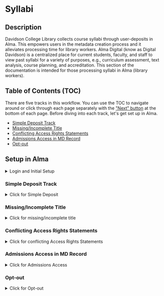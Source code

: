 # Syllabi

## Description

Davidson College Library collects course syllabi through user-deposits in Alma. This empowers users in the metadata creation process and it alleviates processing time for library workers. Alma Digital (know as Digital Davidson) is a centralized place for current students, faculty, and staff to view past syllabi for a variety of purposes, e.g., curriculum assessment, text analysis, course planning, and accreditation. This section of the documentation is intended for those processing syllabi in Alma (library workers). 

## Table of Contents (TOC)

There are five tracks in this workflow. You can use the TOC to navigate around or click through each page separately with the ["Next" button](https://davidson-college-library.gitbook.io/systems-documentation/alma-digital/syllabi/simple-deposits) at the bottom of each page. Before diving into each track, let's get set up in Alma.

- [Simple Deposit Track](#simple-deposit-track)
- [Missing/Incomplete Title](#missingincomplete-title)
- [Conflicting Access Rights Statements](#conflicting-access-rights-statements)
- [Admissions Access in MD Record](#admissions-access-in-md-record)
- [Opt-out](#opt-out)

## Setup in Alma

<details>

<summary>Login and Initial Setup</summary>

**Click on Deposits under Tasks**

<img src="https://images.tango.us/public/screenshot_04d208a6-5734-4efc-ac98-4f13af21d40a?crop=focalpoint&#x26;fit=crop&#x26;fp-x=0.2264&#x26;fp-y=0.5722&#x26;fp-z=2.0168&#x26;w=1200&#x26;mark-w=0.2&#x26;mark-pad=0&#x26;mark64=aHR0cHM6Ly9pbWFnZXMudGFuZ28udXMvc3RhdGljL21hZGUtd2l0aC10YW5nby13YXRlcm1hcmsucG5n&#x26;ar=2880%3A1358" alt="Step 2 screenshot" data-size="original">

**Click on Unassigned**

<img src="https://images.tango.us/public/screenshot_a16dfbf4-85cc-4e48-978e-b4b5b5df1869?crop=focalpoint&#x26;fit=crop&#x26;fp-x=0.1538&#x26;fp-y=0.6686&#x26;fp-z=2.8515&#x26;w=1200&#x26;mark-w=0.2&#x26;mark-pad=0&#x26;mark64=aHR0cHM6Ly9pbWFnZXMudGFuZ28udXMvc3RhdGljL21hZGUtd2l0aC10YW5nby13YXRlcm1hcmsucG5n&#x26;ar=2880%3A1358" alt="Step 3 screenshot" data-size="original">

**Click on the first Title link, e.g., SOC 347: Transnationalism**

<img src="https://images.tango.us/public/screenshot_379efd48-91e3-472b-96d6-400b05c3cae4?crop=focalpoint&#x26;fit=crop&#x26;fp-x=0.4514&#x26;fp-y=0.4238&#x26;fp-z=2.6667&#x26;w=1200&#x26;mark-w=0.2&#x26;mark-pad=0&#x26;mark64=aHR0cHM6Ly9pbWFnZXMudGFuZ28udXMvc3RhdGljL21hZGUtd2l0aC10YW5nby13YXRlcm1hcmsucG5n&#x26;ar=2880%3A1358" alt="Step 4 screenshot" data-size="original">

**Verify the Title follows the following pattern ABC 101: Course Title**

<img src="https://images.tango.us/public/screenshot_fc69e4fa-43a9-4eb9-bf10-2fe96bb0a8bd?crop=focalpoint&#x26;fit=crop&#x26;fp-x=0.2016&#x26;fp-y=0.1996&#x26;fp-z=2.2985&#x26;w=1200&#x26;mark-w=0.2&#x26;mark-pad=0&#x26;mark64=aHR0cHM6Ly9pbWFnZXMudGFuZ28udXMvc3RhdGljL21hZGUtd2l0aC10YW5nby13YXRlcm1hcmsucG5n&#x26;ar=2880%3A1358" alt="Step 5 screenshot" data-size="original">

</details>

### Simple Deposit Track

<details>

<summary>Click for Simple Deposit</summary>

If it's complete (ABC: Course Title), continue below. This is an example of a deposit that has nothing to edit or add. It simply needs approval.

If it has an access statement for Admission, conflicting access statements, or opt-out, continue below.

**Click on the Record tab**

<img src="https://images.tango.us/public/screenshot_d34a655a-3f19-4c45-b89c-850432962c9e?crop=focalpoint&#x26;fit=crop&#x26;fp-x=0.1201&#x26;fp-y=0.3888&#x26;fp-z=2.7748&#x26;w=1200&#x26;mark-w=0.2&#x26;mark-pad=0&#x26;mark64=aHR0cHM6Ly9pbWFnZXMudGFuZ28udXMvc3RhdGljL21hZGUtd2l0aC10YW5nby13YXRlcm1hcmsucG5n&#x26;ar=2880%3A1358" alt="Step 7 screenshot" data-size="original">

**Check Access Rights Statement(s)**

This is an example of a basic/simple approval process as the instructor hasn't opted out nor given extra access to Admissions and the title is complete. ![Step 8 screenshot](https://images.tango.us/public/edited\_image\_d51d53db-91ac-427d-b301-8292b3c1bc53?crop=focalpoint\&fit=crop\&fp-x=0.5059\&fp-y=0.5350\&fp-z=1.0967\&w=1200\&mark-w=0.2\&mark-pad=0\&mark64=aHR0cHM6Ly9pbWFnZXMudGFuZ28udXMvc3RhdGljL21hZGUtd2l0aC10YW5nby13YXRlcm1hcmsucG5n\&ar=2880%3A1358)

**Click on Approve**

Confirm the approval and move on to the next deposit. ![Step 9 screenshot](https://images.tango.us/public/screenshot\_fec85f87-4831-4102-932f-6a35df3ef3d2?crop=focalpoint\&fit=crop\&fp-x=0.9030\&fp-y=0.1178\&fp-z=2.8565\&w=1200\&mark-w=0.2\&mark-pad=0\&mark64=aHR0cHM6Ly9pbWFnZXMudGFuZ28udXMvc3RhdGljL21hZGUtd2l0aC10YW5nby13YXRlcm1hcmsucG5n\&ar=2880%3A1358)

</details>

### Missing/Incomplete Title

<details>

<summary>Click for missing/incomplete title</summary>

If the title is incomplete in the MD Record, e.g., ABC 123 \[missing course title], Click on Edit Representation ![Step 10 screenshot](https://images.tango.us/public/screenshot\_76a11656-be7a-4701-96cb-d0764526ee88.png?crop=focalpoint\&fit=crop\&fp-x=0.2630\&fp-y=0.7740\&fp-z=2.4978\&w=1200\&mark-w=0.2\&mark-pad=0\&mark64=aHR0cHM6Ly9pbWFnZXMudGFuZ28udXMvc3RhdGljL21hZGUtd2l0aC10YW5nby13YXRlcm1hcmsucG5n\&ar=2880%3A1358)

**Click on Alma Viewer**

<img src="https://images.tango.us/public/screenshot_f085294a-1f34-49b6-96f7-8e56c57eb9e7.png?crop=focalpoint&#x26;fit=crop&#x26;fp-x=0.3081&#x26;fp-y=0.6771&#x26;fp-z=2.0088&#x26;w=1200&#x26;mark-w=0.2&#x26;mark-pad=0&#x26;mark64=aHR0cHM6Ly9pbWFnZXMudGFuZ28udXMvc3RhdGljL21hZGUtd2l0aC10YW5nby13YXRlcm1hcmsucG5n&#x26;ar=2880%3A1358" alt="Step 11 screenshot" data-size="original">

**Click on CLOSE & VIEW**

<img src="https://images.tango.us/public/screenshot_a9bc6a80-a5f7-4083-8ee2-47b8193d7804.png?crop=focalpoint&#x26;fit=crop&#x26;fp-x=0.3083&#x26;fp-y=0.6134&#x26;fp-z=2.6667&#x26;w=1200&#x26;mark-w=0.2&#x26;mark-pad=0&#x26;mark64=aHR0cHM6Ly9pbWFnZXMudGFuZ28udXMvc3RhdGljL21hZGUtd2l0aC10YW5nby13YXRlcm1hcmsucG5n&#x26;ar=2880%3A1358" alt="Step 12 screenshot" data-size="original">

**Copy Complete Course Info**

Highlight and copy the title text (or whatever's missing from Course Code: Course Title) ![Step 13 screenshot](https://images.tango.us/public/screenshot\_82e16a8f-4869-4982-8591-4e342e7f5a25.png?crop=focalpoint\&fit=crop\&fp-x=0.4090\&fp-y=0.4735\&fp-z=2.3077\&w=1200\&mark-w=0.2\&mark-pad=0\&mark64=aHR0cHM6Ly9pbWFnZXMudGFuZ28udXMvc3RhdGljL21hZGUtd2l0aC10YW5nby13YXRlcm1hcmsucG5n\&ar=2880%3A1358)

**Click on Cancel**

<img src="https://images.tango.us/public/screenshot_1568c1a8-b880-4199-a243-e99185d0425d.png?crop=focalpoint&#x26;fit=crop&#x26;fp-x=0.9196&#x26;fp-y=0.1175&#x26;fp-z=2.8626&#x26;w=1200&#x26;mark-w=0.2&#x26;mark-pad=0&#x26;mark64=aHR0cHM6Ly9pbWFnZXMudGFuZ28udXMvc3RhdGljL21hZGUtd2l0aC10YW5nby13YXRlcm1hcmsucG5n&#x26;ar=2880%3A1358" alt="Step 14 screenshot" data-size="original">

**Click on Record**

<img src="https://images.tango.us/public/screenshot_97e27174-bfa9-4526-8e06-f5c469e85afb.png?crop=focalpoint&#x26;fit=crop&#x26;fp-x=0.1201&#x26;fp-y=0.3851&#x26;fp-z=2.7523&#x26;w=1200&#x26;mark-w=0.2&#x26;mark-pad=0&#x26;mark64=aHR0cHM6Ly9pbWFnZXMudGFuZ28udXMvc3RhdGljL21hZGUtd2l0aC10YW5nby13YXRlcm1hcmsucG5n&#x26;ar=2880%3A1358" alt="Step 15 screenshot" data-size="original">

**Click on Edit Record**

<img src="https://images.tango.us/public/screenshot_99680b2f-6209-4663-857b-5aeb20fd87f0.png?crop=focalpoint&#x26;fit=crop&#x26;fp-x=0.9021&#x26;fp-y=0.6211&#x26;fp-z=2.8626&#x26;w=1200&#x26;mark-w=0.2&#x26;mark-pad=0&#x26;mark64=aHR0cHM6Ly9pbWFnZXMudGFuZ28udXMvc3RhdGljL21hZGUtd2l0aC10YW5nby13YXRlcm1hcmsucG5n&#x26;ar=2880%3A1358" alt="Step 16 screenshot" data-size="original">

**Fix/Paste Complete Course Info**

<img src="https://images.tango.us/public/screenshot_b4ca5848-382a-4a25-b1e1-2c553cd6d254.png?crop=focalpoint&#x26;fit=crop&#x26;fp-x=0.3052&#x26;fp-y=0.0199&#x26;fp-z=1.4049&#x26;w=1200&#x26;mark-w=0.2&#x26;mark-pad=0&#x26;mark64=aHR0cHM6Ly9pbWFnZXMudGFuZ28udXMvc3RhdGljL21hZGUtd2l0aC10YW5nby13YXRlcm1hcmsucG5n&#x26;ar=2880%3A1358" alt="Step 17 screenshot" data-size="original">

**Click on the down-triangle next to Save**

<img src="https://images.tango.us/public/screenshot_5f9489e5-e3ae-40ff-acb1-09e181d7b6ee.png?crop=focalpoint&#x26;fit=crop&#x26;fp-x=0.2799&#x26;fp-y=0.0449&#x26;fp-z=3.0218&#x26;w=1200&#x26;mark-w=0.2&#x26;mark-pad=0&#x26;mark64=aHR0cHM6Ly9pbWFnZXMudGFuZ28udXMvc3RhdGljL21hZGUtd2l0aC10YW5nby13YXRlcm1hcmsucG5n&#x26;ar=2880%3A1358" alt="Step 18 screenshot" data-size="original">

**Click on Save and Release Record**

This will move the deposit to "Assigned to Me" under the Deposit Tasks. I tend to work through a couple dozen before approving multiple at a time (below). ![Step 19 screenshot](https://images.tango.us/public/screenshot\_97bb790a-e08a-4442-872d-09fb7e54b8bf.png?crop=focalpoint\&fit=crop\&fp-x=0.3498\&fp-y=0.1532\&fp-z=2.4935\&w=1200\&mark-w=0.2\&mark-pad=0\&mark64=aHR0cHM6Ly9pbWFnZXMudGFuZ28udXMvc3RhdGljL21hZGUtd2l0aC10YW5nby13YXRlcm1hcmsucG5n\&ar=2880%3A1358)

**Select the items you want to bulk approve**

These are typically the items that you have to edit the title in the MD record. Unfortunately, the title doesn't update in the title column, but if you check the Record tab, the complete course info that you copied is there. ![Step 20 screenshot](https://images.tango.us/public/screenshot\_a80a331b-a8cb-4ab5-8b33-c6e513a8df5c.png?crop=focalpoint\&fit=crop\&fp-x=0.9174\&fp-y=0.7106\&fp-z=3.3448\&w=1200\&mark-w=0.2\&mark-pad=0\&mark64=aHR0cHM6Ly9pbWFnZXMudGFuZ28udXMvc3RhdGljL21hZGUtd2l0aC10YW5nby13YXRlcm1hcmsucG5n\&ar=2880%3A1358)

**Click on Process Selected**

<img src="https://images.tango.us/public/screenshot_184e93b9-b48a-4706-9962-14f804252eb6.png?crop=focalpoint&#x26;fit=crop&#x26;fp-x=0.8545&#x26;fp-y=0.2806&#x26;fp-z=2.8565&#x26;w=1200&#x26;mark-w=0.2&#x26;mark-pad=0&#x26;mark64=aHR0cHM6Ly9pbWFnZXMudGFuZ28udXMvc3RhdGljL21hZGUtd2l0aC10YW5nby13YXRlcm1hcmsucG5n&#x26;ar=2880%3A1358" alt="Step 21 screenshot" data-size="original">

**Click on Approve**

<img src="https://images.tango.us/public/screenshot_3cf97a09-4934-4917-ac22-04d4fa8b37e2.png?crop=focalpoint&#x26;fit=crop&#x26;fp-x=0.8524&#x26;fp-y=0.3446&#x26;fp-z=2.8931&#x26;w=1200&#x26;mark-w=0.2&#x26;mark-pad=0&#x26;mark64=aHR0cHM6Ly9pbWFnZXMudGFuZ28udXMvc3RhdGljL21hZGUtd2l0aC10YW5nby13YXRlcm1hcmsucG5n&#x26;ar=2880%3A1358" alt="Step 22 screenshot" data-size="original">

**Verify with the pop-up message "X Deposit(s) approved successfully"**

Move on to the next items to approve. ![Step 23 screenshot](https://images.tango.us/public/screenshot\_382fbe4b-4860-47c2-a56f-0a81fccfa31b.png?crop=focalpoint\&fit=crop\&fp-x=0.9003\&fp-y=0.2857\&fp-z=2.5555\&w=1200\&mark-w=0.2\&mark-pad=0\&mark64=aHR0cHM6Ly9pbWFnZXMudGFuZ28udXMvc3RhdGljL21hZGUtd2l0aC10YW5nby13YXRlcm1hcmsucG5n\&ar=2880%3A1358)

</details>

### Conflicting Access Rights Statements

<details>

<summary>Click for conflicting Access Rights Statements</summary>

Below is a contradictory example of access statements. The instructor selected both "opt-out" and gave "Admissions special access." If a deposit has conflicting access rights in the MD record, you can return the deposit and the instructor will re-select one of the checkboxes rather than both. ![Step 24 screenshot](https://images.tango.us/public/edited\_image\_9eaaaf14-745a-4012-b33a-47096ce9e99e?crop=focalpoint\&fit=crop\&fp-x=0.3775\&fp-y=0.7424\&fp-z=1.8695\&w=1200\&mark-w=0.2\&mark-pad=0\&mark64=aHR0cHM6Ly9pbWFnZXMudGFuZ28udXMvc3RhdGljL21hZGUtd2l0aC10YW5nby13YXRlcm1hcmsucG5n\&ar=2880%3A1358)

**Click on Return**

<img src="https://images.tango.us/public/edited_image_1b393dcb-328b-48f9-87ba-09721d0cebe1?crop=focalpoint&#x26;fit=crop&#x26;fp-x=0.7253&#x26;fp-y=0.2221&#x26;fp-z=1.8695&#x26;w=1200&#x26;mark-w=0.2&#x26;mark-pad=0&#x26;mark64=aHR0cHM6Ly9pbWFnZXMudGFuZ28udXMvc3RhdGljL21hZGUtd2l0aC10YW5nby13YXRlcm1hcmsucG5n&#x26;ar=2880%3A1358" alt="Step 25 screenshot" data-size="original">

**Click on Conflicting access statements**

<img src="https://images.tango.us/public/edited_image_76c406be-fb9a-45e8-ba7a-243b4f0d9e87?crop=focalpoint&#x26;fit=crop&#x26;fp-x=0.5274&#x26;fp-y=0.3232&#x26;fp-z=1.8695&#x26;w=1200&#x26;mark-w=0.2&#x26;mark-pad=0&#x26;mark64=aHR0cHM6Ly9pbWFnZXMudGFuZ28udXMvc3RhdGljL21hZGUtd2l0aC10YW5nby13YXRlcm1hcmsucG5n&#x26;ar=2880%3A1358" alt="Step 26 screenshot" data-size="original">

**Copy/Paste text below into text area in Alma**

Thanks for your syllabus deposit. We need clarification on the access you want to provide for viewing. Your syllabus can only have one check box checked for access.

[https://davidson.alma.exlibrisgroup.com/deposit/01DCOLL\_INST\&auth=SAML](https://davidson.alma.exlibrisgroup.com/deposit/01DCOLL\_INST\&auth=SAML)

After logging in with the above link, please click the Edit button on your syllabus deposit, select one of the two checkboxes for access, then click submit. If you have any questions, contact [digitallearning@davidson.edu](mailto:digitallearning@davidson.edu) ![Step 27 screenshot](https://images.tango.us/public/edited\_image\_01057703-1b9d-4c24-85f1-bbbc95cdcf72?crop=focalpoint\&fit=crop\&fp-x=0.5252\&fp-y=0.2629\&fp-z=1.3974\&w=1200\&mark-w=0.2\&mark-pad=0\&mark64=aHR0cHM6Ly9pbWFnZXMudGFuZ28udXMvc3RhdGljL21hZGUtd2l0aC10YW5nby13YXRlcm1hcmsucG5n\&ar=2880%3A1358)

**Click on Return**

<img src="https://images.tango.us/public/edited_image_a86f869a-bde0-4cd0-a8ec-d4594e2d1423?crop=focalpoint&#x26;fit=crop&#x26;fp-x=0.7439&#x26;fp-y=0.4025&#x26;fp-z=2.8695&#x26;w=1200&#x26;mark-w=0.2&#x26;mark-pad=0&#x26;mark64=aHR0cHM6Ly9pbWFnZXMudGFuZ28udXMvc3RhdGljL21hZGUtd2l0aC10YW5nby13YXRlcm1hcmsucG5n&#x26;ar=2880%3A1358" alt="Step 28 screenshot" data-size="original">

**Verify "Returned" Status**

The status for the deposit now reads "Returned" ![Step 29 screenshot](https://images.tango.us/public/screenshot\_cd2623c7-659a-4fbe-b07c-142476f878f9?crop=focalpoint\&fit=crop\&fp-x=0.7649\&fp-y=0.8487\&fp-z=3.8298\&w=1200\&mark-w=0.2\&mark-pad=0\&mark64=aHR0cHM6Ly9pbWFnZXMudGFuZ28udXMvc3RhdGljL21hZGUtd2l0aC10YW5nby13YXRlcm1hcmsucG5n\&ar=2880%3A1358)

</details>

### Admissions Access in MD Record

<details>

<summary>Click for Admissions Access</summary>

Click on the Record tab to verify the access rights statement ![Step 30 screenshot](https://images.tango.us/public/screenshot\_91c4fb39-4f0e-470b-b0bf-6c42f1a5d24f.png?crop=focalpoint\&fit=crop\&fp-x=0.1201\&fp-y=0.3888\&fp-z=2.7748\&w=1200\&mark-w=0.2\&mark-pad=0\&mark64=aHR0cHM6Ly9pbWFnZXMudGFuZ28udXMvc3RhdGljL21hZGUtd2l0aC10YW5nby13YXRlcm1hcmsucG5n\&ar=2880%3A1358)

**Admissions Access Rights Statement**

If the instructor has selected the access statement for Admissions to view the syllabus for planning campus visits, the access statement needs editing in the Inventory tab. ![Step 31 screenshot](https://images.tango.us/public/edited\_image\_0d3754e0-ece1-453f-8bd1-8efa513b7bdb.png?crop=focalpoint\&fit=crop\&fp-x=0.5000\&fp-y=0.5000\&fp-z=1.0000\&w=1200\&mark-w=0.2\&mark-pad=0\&mark64=aHR0cHM6Ly9pbWFnZXMudGFuZ28udXMvc3RhdGljL21hZGUtd2l0aC10YW5nby13YXRlcm1hcmsucG5n\&ar=2880%3A1358)

**Click on Inventory**

This is where you can change the access rights policy, default, opt-out, or admission access. ![Step 32 screenshot](https://images.tango.us/public/edited\_image\_1ae5816f-d3ed-4035-b6aa-ed1487f72f46?crop=focalpoint\&fit=crop\&fp-x=0.2674\&fp-y=0.5523\&fp-z=1.8695\&w=1200\&mark-w=0.2\&mark-pad=0\&mark64=aHR0cHM6Ly9pbWFnZXMudGFuZ28udXMvc3RhdGljL21hZGUtd2l0aC10YW5nby13YXRlcm1hcmsucG5n\&ar=2880%3A1358)

**Click on Edit Representation**

<img src="https://images.tango.us/public/screenshot_7617a659-e090-469f-bac7-71c617a60f9d?crop=focalpoint&#x26;fit=crop&#x26;fp-x=0.2172&#x26;fp-y=0.8328&#x26;fp-z=2.4849&#x26;w=1200&#x26;mark-w=0.2&#x26;mark-pad=0&#x26;mark64=aHR0cHM6Ly9pbWFnZXMudGFuZ28udXMvc3RhdGljL21hZGUtd2l0aC10YW5nby13YXRlcm1hcmsucG5n&#x26;ar=2880%3A1358" alt="Step 33 screenshot" data-size="original">

**Click on X**

Click the X to remove the current policy. ![Step 34 screenshot](https://images.tango.us/public/screenshot\_13129dca-e726-45c1-88f2-0e5acbc3ee4d?crop=focalpoint\&fit=crop\&fp-x=0.2875\&fp-y=0.8468\&fp-z=3.0573\&w=1200\&mark-w=0.2\&mark-pad=0\&mark64=aHR0cHM6Ly9pbWFnZXMudGFuZ28udXMvc3RhdGljL21hZGUtd2l0aC10YW5nby13YXRlcm1hcmsucG5n\&ar=2880%3A1358)

**Click on Syllabi\_Admissions: View and Download (special permissions)**

<img src="https://images.tango.us/public/screenshot_ca6e6eb7-9469-4be6-acec-6f72f4910f7c?crop=focalpoint&#x26;fit=crop&#x26;fp-x=0.3094&#x26;fp-y=0.8940&#x26;fp-z=1.7102&#x26;w=1200&#x26;mark-w=0.2&#x26;mark-pad=0&#x26;mark64=aHR0cHM6Ly9pbWFnZXMudGFuZ28udXMvc3RhdGljL21hZGUtd2l0aC10YW5nby13YXRlcm1hcmsucG5n&#x26;ar=2880%3A1358" alt="Step 35 screenshot" data-size="original">

**Click on Save**

<img src="https://images.tango.us/public/screenshot_a053347b-bccd-41fd-bc06-45ea21fa1f8a?crop=focalpoint&#x26;fit=crop&#x26;fp-x=0.9667&#x26;fp-y=0.1163&#x26;fp-z=2.8808&#x26;w=1200&#x26;mark-w=0.2&#x26;mark-pad=0&#x26;mark64=aHR0cHM6Ly9pbWFnZXMudGFuZ28udXMvc3RhdGljL21hZGUtd2l0aC10YW5nby13YXRlcm1hcmsucG5n&#x26;ar=2880%3A1358" alt="Step 36 screenshot" data-size="original">

**Click on Approve**

Confirm the approval and move on to the next deposit. ![Step 37 screenshot](https://images.tango.us/public/screenshot\_08ab119b-f8f0-4efd-9546-6df89f4693ce.png?crop=focalpoint\&fit=crop\&fp-x=0.9030\&fp-y=0.1178\&fp-z=2.8565\&w=1200\&mark-w=0.2\&mark-pad=0\&mark64=aHR0cHM6Ly9pbWFnZXMudGFuZ28udXMvc3RhdGljL21hZGUtd2l0aC10YW5nby13YXRlcm1hcmsucG5n\&ar=2880%3A1358)

</details>

### Opt-out

<details>

<summary>Click for Opt-out</summary>

If the deposit has "Opt-out" then we'll need to update the access rights statement. ![Step 38 screenshot](https://images.tango.us/public/edited\_image\_450b4fba-61ed-48c6-86a4-271cadcd7f22.png?crop=focalpoint\&fit=crop\&fp-x=0.3312\&fp-y=0.6752\&fp-z=2.0000\&w=1200\&mark-w=0.2\&mark-pad=0\&mark64=aHR0cHM6Ly9pbWFnZXMudGFuZ28udXMvc3RhdGljL21hZGUtd2l0aC10YW5nby13YXRlcm1hcmsucG5n\&ar=2880%3A1358)

**Click on Inventory**

<img src="https://images.tango.us/public/screenshot_fcdf2c6c-97d8-4def-ad4c-6916dd4b8f33?crop=focalpoint&#x26;fit=crop&#x26;fp-x=0.1818&#x26;fp-y=0.3505&#x26;fp-z=2.7613&#x26;w=1200&#x26;mark-w=0.2&#x26;mark-pad=0&#x26;mark64=aHR0cHM6Ly9pbWFnZXMudGFuZ28udXMvc3RhdGljL21hZGUtd2l0aC10YW5nby13YXRlcm1hcmsucG5n&#x26;ar=2880%3A1358" alt="Step 39 screenshot" data-size="original">

**Click on Edit Representation**

<img src="https://images.tango.us/public/screenshot_974fe52d-a799-4901-b62e-28bab8b9138e?crop=focalpoint&#x26;fit=crop&#x26;fp-x=0.2172&#x26;fp-y=0.9698&#x26;fp-z=2.4849&#x26;w=1200&#x26;mark-w=0.2&#x26;mark-pad=0&#x26;mark64=aHR0cHM6Ly9pbWFnZXMudGFuZ28udXMvc3RhdGljL21hZGUtd2l0aC10YW5nby13YXRlcm1hcmsucG5n&#x26;ar=2880%3A1358" alt="Step 40 screenshot" data-size="original">

**Select Syllabi\_Opt-out: View and Download (special permissions)**

<img src="https://images.tango.us/public/screenshot_55f4e340-207e-41ed-ac52-a2f7d3fb7b2e?crop=focalpoint&#x26;fit=crop&#x26;fp-x=0.3094&#x26;fp-y=0.9411&#x26;fp-z=1.7102&#x26;w=1200&#x26;mark-w=0.2&#x26;mark-pad=0&#x26;mark64=aHR0cHM6Ly9pbWFnZXMudGFuZ28udXMvc3RhdGljL21hZGUtd2l0aC10YW5nby13YXRlcm1hcmsucG5n&#x26;ar=2880%3A1358" alt="Step 41 screenshot" data-size="original">

**Click on Save**

<img src="https://images.tango.us/public/screenshot_a28dd6fe-e66f-4b0c-a1d1-151fc5cf3d1e?crop=focalpoint&#x26;fit=crop&#x26;fp-x=0.9667&#x26;fp-y=0.1163&#x26;fp-z=2.8808&#x26;w=1200&#x26;mark-w=0.2&#x26;mark-pad=0&#x26;mark64=aHR0cHM6Ly9pbWFnZXMudGFuZ28udXMvc3RhdGljL21hZGUtd2l0aC10YW5nby13YXRlcm1hcmsucG5n&#x26;ar=2880%3A1358" alt="Step 42 screenshot" data-size="original">

**Click on Approve**

<img src="https://images.tango.us/public/screenshot_4396f1f5-3b2b-413b-a1a9-d22bf01eee5b?crop=focalpoint&#x26;fit=crop&#x26;fp-x=0.9030&#x26;fp-y=0.1178&#x26;fp-z=2.8565&#x26;w=1200&#x26;mark-w=0.2&#x26;mark-pad=0&#x26;mark64=aHR0cHM6Ly9pbWFnZXMudGFuZ28udXMvc3RhdGljL21hZGUtd2l0aC10YW5nby13YXRlcm1hcmsucG5n&#x26;ar=2880%3A1358" alt="Step 43 screenshot" data-size="original">

</details>
